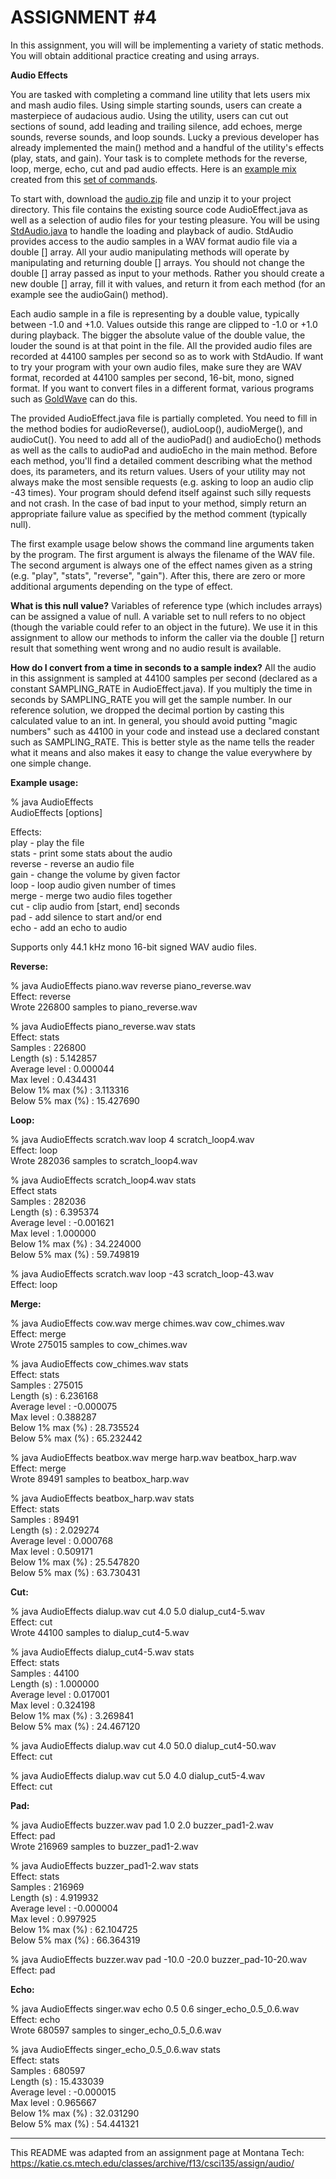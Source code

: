# ASSIGNMENT #4  

In this assignment, you will will be implementing a variety of static methods. You will obtain additional practice creating and using arrays.  

**Audio Effects**

You are tasked with completing a command line utility that lets users mix and mash audio files. Using simple starting sounds, users can create a masterpiece of audacious audio. Using the utility, users can cut out sections of sound, add leading and trailing silence, add echoes, merge sounds, reverse sounds, and loop sounds. Lucky a previous developer has already implemented the main() method and a handful of the utility's effects (play, stats, and gain). Your task is to complete methods for the reverse, loop, merge, echo, cut and pad audio effects. Here is an [example mix](https://katie.cs.mtech.edu/classes/archive/f13/csci135/assign/audio/kdv26.wav) created from this [set of commands](https://katie.cs.mtech.edu/classes/archive/f13/csci135/assign/audio/kdv.txt).	

To start with, download the [audio.zip](https://katie.cs.mtech.edu/classes/archive/f13/csci135/assign/audio/audio.zip) file and unzip it to your project directory. This file contains the existing source code AudioEffect.java as well as a selection of audio files for your testing pleasure. You will be using [StdAudio.java](StdAudio.java) to handle the loading and playback of audio. StdAudio provides access to the audio samples in a WAV format audio file via a double [] array. All your audio manipulating methods will operate by manipulating and returning double [] arrays. You should not change the double [] array passed as input to your methods. Rather you should create a new double [] array, fill it with values, and return it from each method (for an example see the audioGain() method).

Each audio sample in a file is representing by a double value, typically between -1.0 and +1.0. Values outside this range are clipped to -1.0 or +1.0 during playback. The bigger the absolute value of the double value, the louder the sound is at that point in the file. All the provided audio files are recorded at 44100 samples per second so as to work with StdAudio. If want to try your program with your own audio files, make sure they are WAV format, recorded at 44100 samples per second, 16-bit, mono, signed format. If you want to convert files in a different format, various programs such as [GoldWave](http://www.goldwave.com/) can do this.

The provided AudioEffect.java file is partially completed. You need to fill in the method bodies for audioReverse(), audioLoop(), audioMerge(), and audioCut(). You need to add all of the audioPad() and audioEcho() methods as well as the calls to audioPad and audioEcho in the main method. Before each method, you'll find a detailed comment describing what the method does, its parameters, and its return values. Users of your utility may not always make the most sensible requests (e.g. asking to loop an audio clip -43 times). Your program should defend itself against such silly requests and not crash. In the case of bad input to your method, simply return an appropriate failure value as specified by the method comment (typically null).

The first example usage below shows the command line arguments taken by the program. The first argument is always the filename of the WAV file. The second argument is always one of the effect names given as a string (e.g. "play", "stats", "reverse", "gain"). After this, there are zero or more additional arguments depending on the type of effect.

**What is this null value?** Variables of reference type (which includes arrays) can be assigned a value of null. A variable set to null refers to no object (though the variable could refer to an object in the future). We use it in this assignment to allow our methods to inform the caller via the double [] return result that something went wrong and no audio result is available.

**How do I convert from a time in seconds to a sample index?** All the audio in this assignment is sampled at 44100 samples per second (declared as a constant SAMPLING_RATE in AudioEffect.java). If you multiply the time in seconds by SAMPLING_RATE you will get the sample number. In our reference solution, we dropped the decimal portion by casting this calculated value to an int. In general, you should avoid putting "magic numbers" such as 44100 in your code and instead use a declared constant such as SAMPLING_RATE. This is better style as the name tells the reader what it means and also makes it easy to change the value everywhere by one simple change.

**Example usage:**  

% java AudioEffects  
AudioEffects <infile> <effect> [options]  

Effects:  
  play                                - play the file  
  stats                               - print some stats about the audio  
  reverse                 <out file>  - reverse an audio file  
  gain    <factor>        <out file>  - change the volume by given factor  
  loop    <times>         <out file>  - loop audio given number of times  
  merge   <infile2>       <out file>  - merge two audio files together  
  cut     <start> <end>   <out file>  - clip audio from [start, end] seconds  
  pad     <start> <end>   <out file>  - add silence to start and/or end  
  echo    <secs> <factor> <out file>  - add an echo to audio  

Supports only 44.1 kHz mono 16-bit signed WAV audio files.  

**Reverse:**  

% java AudioEffects piano.wav reverse piano_reverse.wav  
Effect: reverse  
Wrote 226800 samples to piano_reverse.wav  

% java AudioEffects piano_reverse.wav stats  
Effect: stats  
Samples          :       226800  
Length (s)       :     5.142857  
Average level    :     0.000044  
Max level        :     0.434431  
Below 1% max (%) :     3.113316  
Below 5% max (%) :    15.427690  

**Loop:**  

% java AudioEffects scratch.wav loop 4 scratch_loop4.wav  
Effect: loop  
Wrote 282036 samples to scratch_loop4.wav  

% java AudioEffects scratch_loop4.wav stats  
Effect stats  
Samples          :       282036  
Length (s)       :     6.395374  
Average level    :    -0.001621  
Max level        :     1.000000  
Below 1% max (%) :    34.224000  
Below 5% max (%) :    59.749819  

% java AudioEffects scratch.wav loop -43 scratch_loop-43.wav  
Effect: loop  

**Merge:**  

% java AudioEffects cow.wav merge chimes.wav cow_chimes.wav  
Effect: merge  
Wrote 275015 samples to cow_chimes.wav  

% java AudioEffects cow_chimes.wav stats  
Effect: stats  
Samples          :       275015  
Length (s)       :     6.236168  
Average level    :    -0.000075  
Max level        :     0.388287  
Below 1% max (%) :    28.735524  
Below 5% max (%) :    65.232442  

% java AudioEffects beatbox.wav merge harp.wav beatbox_harp.wav  
Effect: merge  
Wrote 89491 samples to beatbox_harp.wav  

% java AudioEffects beatbox_harp.wav stats  
Effect: stats  
Samples          :        89491  
Length (s)       :     2.029274  
Average level    :     0.000768  
Max level        :     0.509171  
Below 1% max (%) :    25.547820  
Below 5% max (%) :    63.730431  

**Cut:**

% java AudioEffects dialup.wav cut 4.0 5.0 dialup_cut4-5.wav  
Effect: cut  
Wrote 44100 samples to dialup_cut4-5.wav  

% java AudioEffects dialup_cut4-5.wav stats  
Effect: stats  
Samples          :        44100  
Length (s)       :     1.000000  
Average level    :     0.017001  
Max level        :     0.324198  
Below 1% max (%) :     3.269841  
Below 5% max (%) :    24.467120  

% java AudioEffects dialup.wav cut 4.0 50.0 dialup_cut4-50.wav  
Effect: cut  

% java AudioEffects dialup.wav cut 5.0 4.0 dialup_cut5-4.wav  
Effect: cut  

**Pad:**  

% java AudioEffects buzzer.wav pad 1.0 2.0 buzzer_pad1-2.wav  
Effect: pad  
Wrote 216969 samples to buzzer_pad1-2.wav  

% java AudioEffects buzzer_pad1-2.wav stats  
Effect: stats  
Samples          :       216969  
Length (s)       :     4.919932  
Average level    :    -0.000004  
Max level        :     0.997925  
Below 1% max (%) :    62.104725  
Below 5% max (%) :    66.364319  

% java AudioEffects buzzer.wav pad -10.0 -20.0 buzzer_pad-10-20.wav  
Effect: pad  

**Echo:** 

% java AudioEffects singer.wav echo 0.5 0.6 singer_echo_0.5_0.6.wav  
Effect: echo  
Wrote 680597 samples to singer_echo_0.5_0.6.wav  

% java AudioEffects singer_echo_0.5_0.6.wav stats  
Effect: stats  
Samples          :       680597  
Length (s)       :    15.433039  
Average level    :    -0.000015  
Max level        :     0.965667  
Below 1% max (%) :    32.031290  
Below 5% max (%) :    54.441321  

---

This README was adapted from an assignment page at Montana Tech: https://katie.cs.mtech.edu/classes/archive/f13/csci135/assign/audio/
